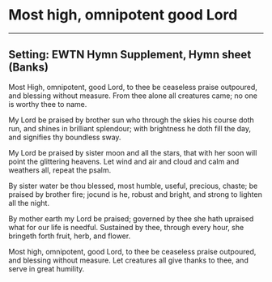 # Most high, omnipotent good Lord

***

## Setting: EWTN Hymn Supplement, Hymn sheet (Banks)
Most High, omnipotent, good Lord,
to thee be ceaseless praise outpoured,
and blessing without measure.
From thee alone all creatures came;
no one is worthy thee to name.

My Lord be praised by brother sun
who through the skies his course doth run,
and shines in brilliant splendour;
with brightness he doth fill the day,
and signifies thy boundless sway.

My Lord be praised by sister moon
and all the stars, that with her soon
will point the glittering heavens.
Let wind and air and cloud and calm
and weathers all, repeat the psalm.

By sister water be thou blessed,
most humble, useful, precious, chaste;
be praised by brother fire;
jocund is he, robust and bright,
and strong to lighten all the night.

By mother earth my Lord be praised;
governed by thee she hath upraised
what for our life is needful.
Sustained by thee, through every hour,
she bringeth forth fruit, herb, and flower.

Most high, omnipotent, good Lord,
to thee be ceaseless praise outpoured,
and blessing without measure.
Let creatures all give thanks to thee,
and serve in great humility.